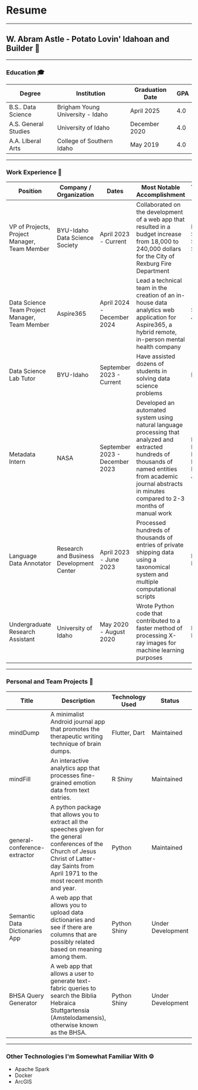 # Resume

---

## W. Abram Astle - Potato Lovin' Idahoan and Builder 🥔

---

### Education 🎓
| Degree | Institution | Graduation Date | GPA |
|--------|-------------|-----------------|----|
| B.S.. Data Science | Brigham Young University - Idaho | April 2025 | 4.0 |
| A.S. General Studies | University of Idaho | December 2020 | 4.0 |
| A.A. LIberal Arts | College of Southern Idaho | May 2019 | 4.0 |

---

### Work Experience 🔨
| Position | Company / Organization | Dates | Most Notable Accomplishment | Technology Used |
|----------|---------|-------|-----------------|-----------------|
| VP of Projects, Project Manager, Team Member | BYU-Idaho Data Science Society | April 2023 - Current | Collaborated on the development of a web app that resulted in a budget increase from 18,000 to 240,000 dollars for the City of Rexburg Fire Department | Python, R, SQL, Streamlit, Shiny |
| Data Science Team Project Manager, Team Member | Aspire365 | April 2024 - December 2024 | Lead a technical team in the creation of an in-house data analytics web application for Aspire365, a hybrid remote, in-person mental health company | Shiny, R, Javascript |
| Data Science Lab Tutor| BYU-Idaho | September 2023 - Current | Have assisted dozens of students in solving data science problems| Python, R |
| Metadata Intern | NASA | September 2023 - December 2023 | Developed an automated system using natural language processing that analyzed and extracted hundreds of thousands of named entities from academic journal abstracts in minutes compared to 2-3 months of manual work | Python, Multiple Deep Learning Models, Javascript |
| Language Data Annotator | Research and Business Development Center | April 2023 - June 2023 | Processed hundreds of thousands of entries of private shipping data using a taxonomical system and multiple computational scripts | Python, Bash |
| Undergraduate Research Assistant | University of Idaho | May 2020 - August 2020 | Wrote Python code that contributed to a faster method of processing X-ray images for machine learning purposes  | Python, Fortran |

---

### Personal and Team Projects 👤
| Title | Description | Technology Used | Status | URL |
|--------|-------------|-----------------|---- | -----|
| mindDump | A minimalist Android journal app that promotes the therapeutic writing technique of brain dumps.| Flutter, Dart | Maintained | https://github.com/c-a-s-t-l-e/mindDump/ |
| mindFill | An interactive analytics app that processes fine-grained emotion data from text entries. | R Shiny | Maintained | https://github.com/c-a-s-t-l-e/mindFill |
| general-conference-extractor | A python package that allows you to extract all the speeches given for the general conferences of the Church of Jesus Christ of Latter-day Saints from April 1971 to the most recent month and year. | Python | Maintained | https://c-a-s-t-l-e.github.io/general-conference-extractor/ | 
| Semantic Data Dictionaries App | A web app that allows you to upload data dictionaries and see if there are columns that are possibly related based on meaning among them. | Python Shiny | Under Development | https://c-a-s-t-l-e.github.io/semantic_data_dictionaries_app/ |
| BHSA Query Generator | A web app that allows a user to generate text-fabric queries to search the Biblia Hebraica Stuttgartensia (Amstelodamensis), otherwise known as the BHSA. | Python Shiny | Under Development | https://c-a-s-t-l-e.github.io/bhsa-query-generator/ |

---

### Other Technologies I'm Somewhat Familiar With ⚙️

- Apache Spark
- Docker
- ArcGIS
